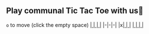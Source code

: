 
## Play communal Tic Tac Toe with us🎲
`o` to move (click the empty space)
|[&nbsp;](https://github.com/liepieshov/liepieshov/issues/new?title=move:o--x-----)|[&nbsp;](https://github.com/liepieshov/liepieshov/issues/new?title=move:-o-x-----)|[&nbsp;](https://github.com/liepieshov/liepieshov/issues/new?title=move:--ox-----)|
|-|-|-|
|x|[&nbsp;](https://github.com/liepieshov/liepieshov/issues/new?title=move:---xo----)|[&nbsp;](https://github.com/liepieshov/liepieshov/issues/new?title=move:---x-o---)|
|[&nbsp;](https://github.com/liepieshov/liepieshov/issues/new?title=move:---x--o--)|[&nbsp;](https://github.com/liepieshov/liepieshov/issues/new?title=move:---x---o-)|[&nbsp;](https://github.com/liepieshov/liepieshov/issues/new?title=move:---x----o)|

